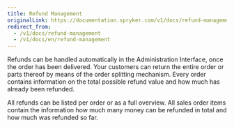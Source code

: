 ```yaml
---
title: Refund Management
originalLink: https://documentation.spryker.com/v1/docs/refund-management
redirect_from:
  - /v1/docs/refund-management
  - /v1/docs/en/refund-management
---
```


Refunds can be handled automatically in the Administration Interface, once the order has been delivered. Your customers can return the entire order or parts thereof by means of the order splitting mechanism. Every order contains information on the total possible refund value and how much has already been refunded.

All refunds can be listed per order or as a full overview. All sales order items contain the information how much many money can be refunded in total and how much was refunded so far.
